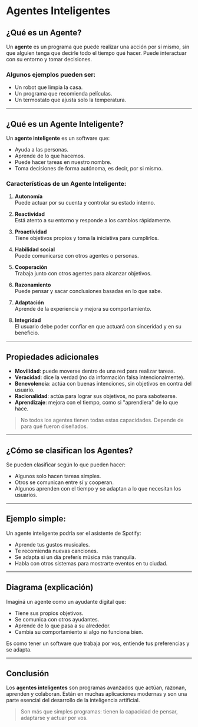 # Agentes Inteligentes

## ¿Qué es un Agente?

Un **agente** es un programa que puede realizar una acción por sí mismo, sin que alguien tenga que decirle todo el tiempo qué hacer. Puede interactuar con su entorno y tomar decisiones.

### Algunos ejemplos pueden ser:
- Un robot que limpia la casa.
- Un programa que recomienda películas.
- Un termostato que ajusta solo la temperatura.

---

## ¿Qué es un Agente Inteligente?

Un **agente inteligente** es un software que:
- Ayuda a las personas.
- Aprende de lo que hacemos.
- Puede hacer tareas en nuestro nombre.
- Toma decisiones de forma autónoma, es decir, por si mismo.

### Características de un Agente Inteligente:

1. **Autonomía**  
   Puede actuar por su cuenta y controlar su estado interno.

2. **Reactividad**  
   Está atento a su entorno y responde a los cambios rápidamente.

3. **Proactividad**  
   Tiene objetivos propios y toma la iniciativa para cumplirlos.

4. **Habilidad social**  
   Puede comunicarse con otros agentes o personas.

5. **Cooperación**  
   Trabaja junto con otros agentes para alcanzar objetivos.

6. **Razonamiento**  
   Puede pensar y sacar conclusiones basadas en lo que sabe.

7. **Adaptación**  
   Aprende de la experiencia y mejora su comportamiento.

8. **Integridad**  
   El usuario debe poder confiar en que actuará con sinceridad y en su beneficio.

---

## Propiedades adicionales

- **Movilidad**: puede moverse dentro de una red para realizar tareas.
- **Veracidad**: dice la verdad (no da información falsa intencionalmente).
- **Benevolencia**: actúa con buenas intenciones, sin objetivos en contra del usuario.
- **Racionalidad**: actúa para lograr sus objetivos, no para sabotearse.
- **Aprendizaje**: mejora con el tiempo, como si "aprendiera" de lo que hace.

> No todos los agentes tienen todas estas capacidades. Depende de para qué fueron diseñados.

---

## ¿Cómo se clasifican los Agentes?

Se pueden clasificar según lo que pueden hacer:
- Algunos solo hacen tareas simples.
- Otros se comunican entre sí y cooperan.
- Algunos aprenden con el tiempo y se adaptan a lo que necesitan los usuarios.

---

## Ejemplo simple:

Un agente inteligente podría ser el asistente de Spotify:
- Aprende tus gustos musicales.
- Te recomienda nuevas canciones.
- Se adapta si un día preferís música más tranquila.
- Habla con otros sistemas para mostrarte eventos en tu ciudad.

---

## Diagrama (explicación)

Imaginá un agente como un ayudante digital que:
- Tiene sus propios objetivos.
- Se comunica con otros ayudantes.
- Aprende de lo que pasa a su alrededor.
- Cambia su comportamiento si algo no funciona bien.

Es como tener un software que trabaja por vos, entiende tus preferencias y se adapta.

---

## Conclusión

Los **agentes inteligentes** son programas avanzados que actúan, razonan, aprenden y colaboran. Están en muchas aplicaciones modernas y son una parte esencial del desarrollo de la inteligencia artificial.

> Son más que simples programas: tienen la capacidad de pensar, adaptarse y actuar por vos.
